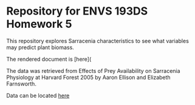 # Repository for ENVS 193DS Homework 5 
This repository explores Sarracenia characteristics to see what variables may predict plant biomass.

The rendered document is [here](

The data was retrieved from Effects of Prey Availability on Sarracenia Physiology at Harvard Forest 2005 by Aaron Ellison and Elizabeth Farnsworth. 

Data can be located [here](https://portal.edirepository.org/nis/mapbrowse?packageid=knb-lter-hfr.109.18)
